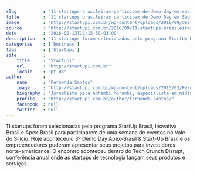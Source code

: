 ```yaml
---
slug          : "11-startups-brasileiras-participam-de-demo-day-em-sao-francisco"
title         : "11 startups brasileiras participam de Demo Day em São Francisco"
image         : "http://startupi.com.br/wp-content/uploads/2016/09/destaque1-870x250.jpg"
source        : "http://startupi.com.br/2016/09/11-startups-brasileiras-participam-de-demo-day-em-sao-francisco/"
date          : "2016-09-13T12:15:58-03:00"
description   : "11 startups foram selecionadas pelo programa StartUp Brasil, Inovativa Brasil e Apex-Brasil para participarem de uma semana de eventos no Vale do Silício. Hoje aconteceu o 3º Demo Day Apex-Brasil & Start-Up Brasil e os empreendedores puderam apresentar seus projetos para investidores norte-americanos. O encontro aconteceu dentro do Tech Crunch Disrupt, conferência anual onde as startups de tecnologia lançam seus produtos e serviços."
categories    : ['business']
tags          : ['Startupi']
site          :
    title     : "Startupi"
    url       : "http://startupi.com.br"
    locale    : "pt_BR"
author        :
    name      : "Fernanda Santos"
    image     : "http://startupi.com.br/wp-content/uploads/2015/03/Fernanda-Santos_avatar_1426478399-170x170.jpg"
    biography : "Jornalista pela Anhembi Morumbi, especialista em mídias digitais, com atuação na Rádio Metropolitana e Portal R7. Quer ter seu texto publicado no STARTUPI? Envie um e-mail para contato@startupi.com.br."
    profile   : "http://startupi.com.br/author/fernanda-santos/"
    facebook  : null
    twitter   : null
---
```


11 startups foram selecionadas pelo programa StartUp Brasil, Inovativa Brasil e Apex-Brasil para participarem de uma semana de eventos no Vale do Silício. Hoje aconteceu o 3º Demo Day Apex-Brasil & Start-Up Brasil e os empreendedores puderam apresentar seus projetos para investidores norte-americanos. O encontro aconteceu dentro do Tech Crunch Disrupt, conferência anual onde as startups de tecnologia lançam seus produtos e serviços.
